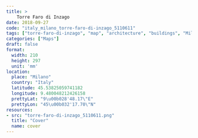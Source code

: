 ```yaml
---
title: > 
    Torre Faro di Inzago
date: 2018-09-27
code: "italy_milano_torre-faro-di-inzago_5110611"
tags: ["torre-faro-di-inzago", "map", "architecture", "buildings", "Milano", "Italy"]
categories: ["Maps"]
draft: false
format:
  width: 210
  height: 297
  unit: 'mm'
location:
  place: "Milano"
  country: "Italy"
  latitude: 45.53825059741182
  longitude: 9.480048212426158
  prettyLat: "9\u00b028'48.17\"E"
  prettyLon: "45\u00b032'17.70\"N"
resources:
- src: "torre-faro-di-inzago_5110611.png"
  title: "Cover"
  name: cover
---
```

